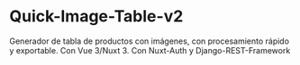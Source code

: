 # Quick-Image-Table-v2
Generador de tabla de productos con imágenes, con procesamiento rápido y exportable. Con Vue 3/Nuxt 3.  Con Nuxt-Auth y Django-REST-Framework